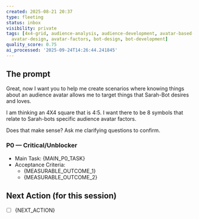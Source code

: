 ```yaml
---
created: 2025-08-21 20:37
type: fleeting
status: inbox
visibility: private
tags: [4x4-grid, audience-analysis, audience-development, avatar-based-targeting,
  avatar-design, avatar-factors, bot-design, bot-development]
quality_score: 0.75
ai_processed: '2025-09-24T14:26:44.241845'
---
```


## The prompt
Great, now I want you to help me create scenarios where knowing things about an audience avatar allows me to target things that Sarah-Bot desires and loves.

I am thinking an 4X4 square that is 4:5. I want there to be 8 symbols that relate to Sarah-bots specific audience avatar factors.

Does that make sense? Ask me clarifying questions to confirm.

### P0 — Critical/Unblocker
- Main Task: {MAIN_P0_TASK}
- Acceptance Criteria:
  - {MEASURABLE_OUTCOME_1}
  - {MEASURABLE_OUTCOME_2}

## Next Action (for this session)
- [ ] {NEXT_ACTION}

